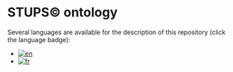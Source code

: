 # STUPS&copy; ontology

Several languages are available for the description of this repository (click the language badge):

- [![en](https://img.shields.io/badge/English-red.svg)](https://github.com/SebastienGuillemin/StupsOntology/blob/master/description/README-en.md)
- [![fr](https://img.shields.io/badge/Français-blue.svg)](https://github.com/SebastienGuillemin/StupsOntology/blob/master/description/README-fr.md)
